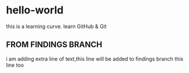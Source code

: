 # hello-world
this is a learning curve. learn GitHub &amp; Git

## FROM FINDINGS BRANCH
i am adding extra line of text,this line will be added to findings branch 
this line too

